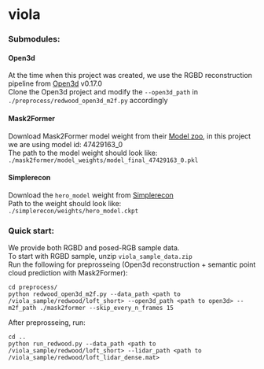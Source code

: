 # viola


### Submodules:
#### Open3d
At the time when this project was created, we use the RGBD reconstruction pipeline from [Open3d](https://github.com/isl-org/Open3D) v0.17.0<br />
Clone the Open3d project and modify the `--open3d_path` in `./preprocess/redwood_open3d_m2f.py` accordingly
#### Mask2Former
Download Mask2Former model weight from their [Model zoo](https://github.com/facebookresearch/Mask2Former/blob/main/MODEL_ZOO.md), in this project we are using model id: 47429163_0<br />
The path to the model weight should look like:<br />
`./mask2former/model_weights/model_final_47429163_0.pkl`<br />

#### Simplerecon
Download the `hero_model` weight from [Simplerecon](https://github.com/nianticlabs/simplerecon#-models)<br />
Path to the weight should look like:<br />
`./simplerecon/weights/hero_model.ckpt`<br />

### Quick start:
We provide both RGBD and posed-RGB sample data.<br />
To start with RGBD sample, unzip `viola_sample_data.zip`<br />
Run the following for preprosseing (Open3d reconstruction + semantic point cloud prediction with Mask2Former):<br />
```
cd preprocess/
python redwood_open3d_m2f.py --data_path <path to /viola_sample/redwood/loft_short> --open3d_path <path to open3d> --m2f_path ./mask2former --skip_every_n_frames 15
```
After preprosseing, run:<br />
```
cd ..
python run_redwood.py --data_path <path to /viola_sample/redwood/loft_short> --lidar_path <path to /viola_sample/redwood/loft_lidar_dense.mat>
```
